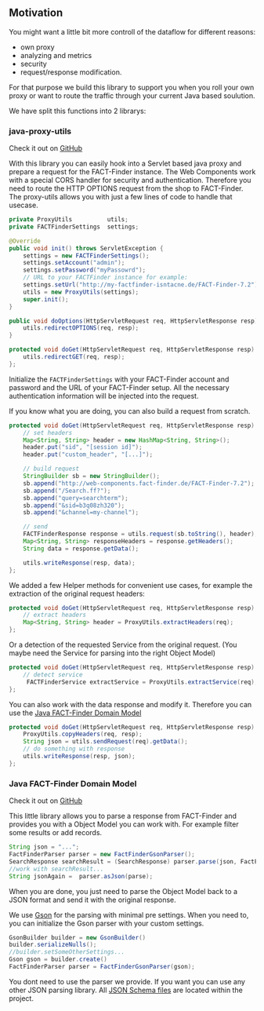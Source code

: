 ## Motivation
You might want a little bit more controll of the dataflow for different reasons:

* own proxy
* analyzing and metrics
* security
* request/response modification.

For that purpose we build this library to support you when you roll your own proxy or want to route
the traffic through your current Java based soulution.

We have split this functions into 2 librarys:

### java-proxy-utils
Check it out on [GitHub](https://github.com/FACT-Finder-Web-Components/java-proxy-utils)

With this library you can easily hook into a Servlet based java proxy and prepare a request for the
FACT-Finder instance.
The Web Components work with a special CORS handler for security and authentication. Therefore you
need to route the HTTP OPTIONS request from the shop to FACT-Finder.
The proxy-utils allows you with just a few lines of code to handle that usecase.
```java
private ProxyUtils          utils;
private FACTFinderSettings  settings;

@Override
public void init() throws ServletException {
    settings = new FACTFinderSettings();
    settings.setAccount("admin");
    settings.setPassword("myPassowrd");
    // URL to your FACTFinder instance for example:
    settings.setUrl("http://my-factfinder-isntacne.de/FACT-Finder-7.2");
    utils = new ProxyUtils(settings);
    super.init();
}

public void doOptions(HttpServletRequest req, HttpServletResponse resp) throws IOException {
    utils.redirectOPTIONS(req, resp);
}

protected void doGet(HttpServletRequest req, HttpServletResponse resp) throws ServletException, IOException {
    utils.redirectGET(req, resp);
};
```

Initialize the <code>FACTFinderSettings</code> with your FACT-Finder account and password and the
URL of your FACT-Finder setup. All the necessary authentication information will be injected into the
request.

If you know what you are doing, you can also build a request from scratch.
```java
protected void doGet(HttpServletRequest req, HttpServletResponse resp) throws ServletException, IOException {
    // set headers
    Map<String, String> header = new HashMap<String, String>();
    header.put("sid", "[session id]");
    header.put("custom_header", "[...]");

    // build request
    StringBuilder sb = new StringBuilder();
    sb.append("http://web-components.fact-finder.de/FACT-Finder-7.2");
    sb.append("/Search.ff?");
    sb.append("query=searchterm");
    sb.append("&sid=b3q08zh320");
    sb.append("&channel=my-channel");

    // send
    FACTFinderResponse response = utils.request(sb.toString(), header);
    Map<String, String> responseHeaders = response.getHeaders();
    String data = response.getData();

    utils.writeResponse(resp, data);
};
```

We added a few Helper methods for convenient use cases, for example the extraction of the original request headers:
```java
protected void doGet(HttpServletRequest req, HttpServletResponse resp) throws ServletException, IOException {
    // extract headers
    Map<String, String> header = ProxyUtils.extractHeaders(req);
};
```

Or a detection of the requested Service from the original request. (You maybe need the Service for parsing into the right Object Model)
```java
protected void doGet(HttpServletRequest req, HttpServletResponse resp) throws ServletException, IOException {
    // detect service
     FACTFinderService extractService = ProxyUtils.extractService(req);
};
```

You can also work with the data response and modify it. Therefore you can use the [Java FACT-Finder Domain Model](https://github.com/FACT-Finder-Web-Components/java-factfinder-domain-model)
```java
protected void doGet(HttpServletRequest req, HttpServletResponse resp) throws ServletException, IOException {
    ProxyUtils.copyHeaders(req, resp);
    String json = utils.sendRequest(req).getData();
    // do something with response
    utils.writeResponse(resp, json);
};
```

### Java FACT-Finder Domain Model
Check it out on [GitHub](https://github.com/FACT-Finder-Web-Components/java-factfinder-domain-model)

This little library allows you to parse a response from FACT-Finder and provides you with a Object
Model you can work with. For example filter some results or add records.
```java
String json = "...";
FactFinderParser parser = new FactFinderGsonParser();
SearchResponse searchResult = (SearchResponse) parser.parse(json, FactFinderGsonParser.SERVICE_SEARCH);
//work with searchResult...
String jsonAgain =	parser.asJson(parse);
```

When you are done, you just need to parse the Object Model back to a JSON format and send it with
the original response.

We use [Gson](https://github.com/google/gson) for the parsing with minimal pre settings.
When you need to, you can initialize the Gson parser with your custom settings.
```java
GsonBuilder builder = new GsonBuilder()
builder.serializeNulls();
//builder.setSomeOtherSettings...
Gson gson = builder.create()
FactFinderParser parser = FactFinderGsonParser(gson);
```

You dont need to use the parser we provide. If you want you can use any other JSON parsing library.
All [JSON Schema files](https://github.com/FACT-Finder-Web-Components/java-factfinder-domain-model/tree/master/src/main/resources/schema) are located within the project.
